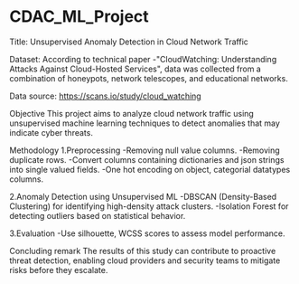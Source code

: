 # CDAC_ML_Project
Title: Unsupervised Anomaly Detection in Cloud Network Traffic

Dataset: According to technical paper -"CloudWatching: Understanding Attacks Against
Cloud-Hosted Services", data was collected from a combination of honeypots, network telescopes, and educational networks.

Data source: https://scans.io/study/cloud_watching

Objective
This project aims to analyze cloud network traffic using unsupervised machine learning techniques to detect anomalies that may indicate cyber threats.

Methodology
1.Preprocessing
	-Removing null value columns.
	-Removing duplicate rows.
	-Convert columns containing dictionaries and json strings into single valued fields.
	-One hot encoding on object, categorial datatypes columns.
	
2.Anomaly Detection using Unsupervised ML
	-DBSCAN (Density-Based Clustering) for identifying high-density attack clusters.
	-Isolation Forest for detecting outliers based on statistical behavior.

3.Evaluation 
	-Use silhouette, WCSS scores to assess model performance.

Concluding remark 
The results of this study can contribute to proactive threat detection, enabling cloud providers and security teams to mitigate risks before they escalate.
